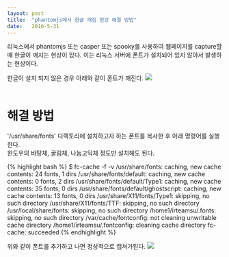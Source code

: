 ```yaml
---
layout: post
title:  "phantomjs에서 한글 깨짐 현상 해결 방법"
date:   2016-5-31
---
```


리눅스에서 phantomjs 또는 casper 또는 spooky를 사용하여 웹페이지를 capture할 때 한글이 깨지는 현상이 있다.
이는 리눅스 서버에 폰트가 설치되어 있지 않아서 발생하는 현상이다.

한글이 설치 되지 않은 경우 아래와 같이 폰트가 깨진다.
<img src='http://localhost:4000/assets/imgs/capture1.png'>
<br><br>
<h1>해결 방법</h1>
'/usr/share/fonts' 디렉토리에 설치하고자 하는 폰트를 복사한 후 아래 명령어를 실행한다.<br>
윈도우의 바탕체, 굴림체, 나눔고딕체 정도만 설치해도 된다.

{% highlight bash %}
$ fc-cache -f -v
/usr/share/fonts: caching, new cache contents: 24 fonts, 1 dirs
/usr/share/fonts/default: caching, new cache contents: 0 fonts, 2 dirs
/usr/share/fonts/default/Type1: caching, new cache contents: 35 fonts, 0 dirs
/usr/share/fonts/default/ghostscript: caching, new cache contents: 13 fonts, 0 dirs
/usr/share/X11/fonts/Type1: skipping, no such directory
/usr/share/X11/fonts/TTF: skipping, no such directory
/usr/local/share/fonts: skipping, no such directory
/home1/irteamsu/.fonts: skipping, no such directory
/var/cache/fontconfig: not cleaning unwritable cache directory
/home1/irteamsu/.fontconfig: cleaning cache directory
fc-cache: succeeded
{% endhighlight %}

위와 같이 폰트를 추가하고 나면 정상적으로 캡쳐가된다.
<img src='http://localhost:4000/assets/imgs/capture2.png'>
